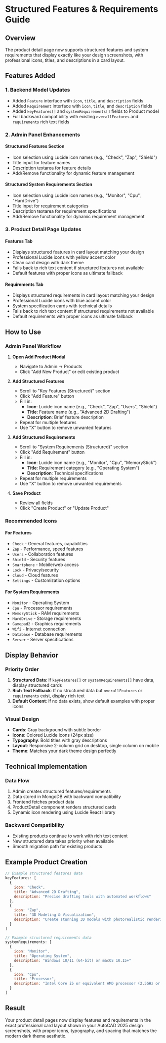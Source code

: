 # Structured Features & Requirements Guide

## Overview

The product detail page now supports structured features and system requirements that display exactly like your design screenshots, with professional icons, titles, and descriptions in a card layout.

## Features Added

### 1. Backend Model Updates

- Added `Feature` interface with `icon`, `title`, and `description` fields
- Added `Requirement` interface with `icon`, `title`, and `description` fields  
- Added `keyFeatures[]` and `systemRequirements[]` fields to Product model
- Full backward compatibility with existing `overallFeatures` and `requirements` rich text fields

### 2. Admin Panel Enhancements

#### Structured Features Section
- Icon selection using Lucide icon names (e.g., "Check", "Zap", "Shield")
- Title input for feature names
- Description textarea for feature details
- Add/Remove functionality for dynamic feature management

#### Structured System Requirements Section
- Icon selection using Lucide icon names (e.g., "Monitor", "Cpu", "HardDrive")
- Title input for requirement categories
- Description textarea for requirement specifications
- Add/Remove functionality for dynamic requirement management

### 3. Product Detail Page Updates

#### Features Tab
- Displays structured features in card layout matching your design
- Professional Lucide icons with yellow accent color
- Clean card design with dark theme
- Falls back to rich text content if structured features not available
- Default features with proper icons as ultimate fallback

#### Requirements Tab
- Displays structured requirements in card layout matching your design
- Professional Lucide icons with blue accent color
- System specification cards with technical details
- Falls back to rich text content if structured requirements not available
- Default requirements with proper icons as ultimate fallback

## How to Use

### Admin Panel Workflow

1. **Open Add Product Modal**
   - Navigate to Admin → Products
   - Click "Add New Product" or edit existing product

2. **Add Structured Features**
   - Scroll to "Key Features (Structured)" section
   - Click "Add Feature" button
   - Fill in:
     - **Icon**: Lucide icon name (e.g., "Check", "Zap", "Users", "Shield")
     - **Title**: Feature name (e.g., "Advanced 2D Drafting")
     - **Description**: Brief feature description
   - Repeat for multiple features
   - Use "X" button to remove unwanted features

3. **Add Structured Requirements**
   - Scroll to "System Requirements (Structured)" section
   - Click "Add Requirement" button
   - Fill in:
     - **Icon**: Lucide icon name (e.g., "Monitor", "Cpu", "MemoryStick")
     - **Title**: Requirement category (e.g., "Operating System")
     - **Description**: Technical specifications
   - Repeat for multiple requirements
   - Use "X" button to remove unwanted requirements

4. **Save Product**
   - Review all fields
   - Click "Create Product" or "Update Product"

### Recommended Icons

#### For Features
- `Check` - General features, capabilities
- `Zap` - Performance, speed features
- `Users` - Collaboration features
- `Shield` - Security features
- `Smartphone` - Mobile/web access
- `Lock` - Privacy/security
- `Cloud` - Cloud features
- `Settings` - Customization options

#### For System Requirements
- `Monitor` - Operating System
- `Cpu` - Processor requirements
- `MemoryStick` - RAM requirements
- `HardDrive` - Storage requirements
- `Gamepad2` - Graphics requirements
- `Wifi` - Internet connection
- `Database` - Database requirements
- `Server` - Server specifications

## Display Behavior

### Priority Order
1. **Structured Data**: If `keyFeatures[]` or `systemRequirements[]` have data, display structured cards
2. **Rich Text Fallback**: If no structured data but `overallFeatures` or `requirements` exist, display rich text
3. **Default Content**: If no data exists, show default examples with proper icons

### Visual Design
- **Cards**: Gray background with subtle border
- **Icons**: Colored Lucide icons (24px size)
- **Typography**: Bold titles with gray descriptions
- **Layout**: Responsive 2-column grid on desktop, single column on mobile
- **Theme**: Matches your dark theme design perfectly

## Technical Implementation

### Data Flow
1. Admin creates structured features/requirements
2. Data stored in MongoDB with backward compatibility
3. Frontend fetches product data
4. ProductDetail component renders structured cards
5. Dynamic icon rendering using Lucide React library

### Backward Compatibility
- Existing products continue to work with rich text content
- New structured data takes priority when available
- Smooth migration path for existing products

## Example Product Creation

```javascript
// Example structured features data
keyFeatures: [
  {
    icon: "Check",
    title: "Advanced 2D Drafting", 
    description: "Precise drafting tools with automated workflows"
  },
  {
    icon: "Zap",
    title: "3D Modeling & Visualization",
    description: "Create stunning 3D models with photorealistic rendering"
  }
]

// Example structured requirements data  
systemRequirements: [
  {
    icon: "Monitor",
    title: "Operating System",
    description: "Windows 10/11 (64-bit) or macOS 10.15+"
  },
  {
    icon: "Cpu", 
    title: "Processor",
    description: "Intel Core i5 or equivalent AMD processor (2.5GHz or higher)"
  }
]
```

## Result

Your product detail pages now display features and requirements in the exact professional card layout shown in your AutoCAD 2025 design screenshots, with proper icons, typography, and spacing that matches the modern dark theme aesthetic.